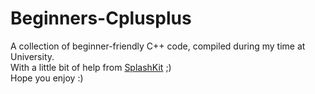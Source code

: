 # Beginners-Cplusplus
A collection of beginner-friendly C++ code, compiled during my time at University.  
With a little bit of help from [SplashKit](https://github.com/splashkit "SplashKit GitHub") ;)  
Hope you enjoy :)
